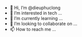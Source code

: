 - 👋 Hi, I’m @dieuphuclong
- 👀 I’m interested in tech ...
- 🌱 I’m currently learning ...
- 💞️ I’m looking to collaborate on ...
- 📫 How to reach me ...

<!---
dieuphuclong/dieuphuclong is a ✨ special ✨ repository because its `README.md` (this file) appears on your GitHub profile.
You can click the Preview link to take a look at your changes.
--->
